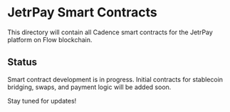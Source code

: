 # JetrPay Smart Contracts

This directory will contain all Cadence smart contracts for the JetrPay platform on Flow blockchain.

## Status
Smart contract development is in progress. Initial contracts for stablecoin bridging, swaps, and payment logic will be added soon.

Stay tuned for updates!